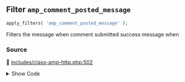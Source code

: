 ## Filter `amp_comment_posted_message`

```php
apply_filters( 'amp_comment_posted_message' );
```

Filters the message when comment submitted success message when

### Source

:link: [includes/class-amp-http.php:502](/includes/class-amp-http.php#L502)

<details>
<summary>Show Code</summary>

```php
$message = apply_filters( 'amp_comment_posted_message', $message, $comment );
```

</details>
